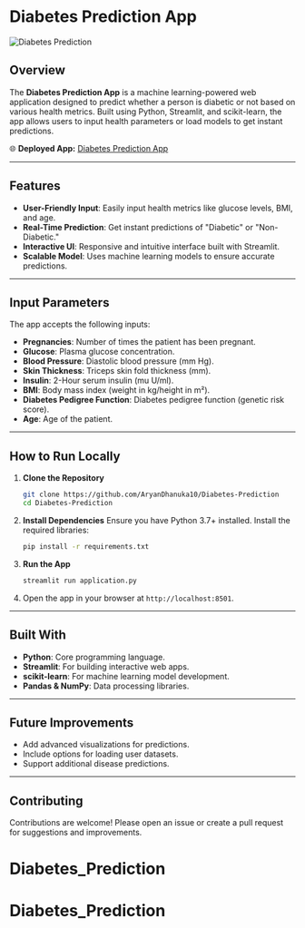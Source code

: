 # Diabetes Prediction App

![Diabetes Prediction](https://imgs.search.brave.com/6sAswEgHcrcMLnHmTMfzfweG5QgDm28525gfAk_SyEc/rs:fit:500:0:0:0/g:ce/aHR0cHM6Ly9tZWRp/YS5nZXR0eWltYWdl/cy5jb20vaWQvMTEy/OTQxMzEyNi9waG90/by9kaWFiZXRlcy1k/b2luZy1ibG9vZC1n/bHVjb3NlLW1lYXN1/cmVtZW50LmpwZz9z/PTYxMng2MTImdz0w/Jms9MjAmYz1yQURU/NHpkQjJXT3drdFlL/X3d5R1pLZFp5aVNN/YTRjdmVZTFhTZXJy/VTlZPQ)

## Overview
The **Diabetes Prediction App** is a machine learning-powered web application designed to predict whether a person is diabetic or not based on various health metrics. Built using Python, Streamlit, and scikit-learn, the app allows users to input health parameters or load models to get instant predictions.

🌐 **Deployed App:** [Diabetes Prediction App](https://diabetes-prediction-aryan-dhanuka.streamlit.app/)

---

## Features
- **User-Friendly Input**: Easily input health metrics like glucose levels, BMI, and age.
- **Real-Time Prediction**: Get instant predictions of "Diabetic" or "Non-Diabetic."
- **Interactive UI**: Responsive and intuitive interface built with Streamlit.
- **Scalable Model**: Uses machine learning models to ensure accurate predictions.

---

## Input Parameters
The app accepts the following inputs:
- **Pregnancies**: Number of times the patient has been pregnant.
- **Glucose**: Plasma glucose concentration.
- **Blood Pressure**: Diastolic blood pressure (mm Hg).
- **Skin Thickness**: Triceps skin fold thickness (mm).
- **Insulin**: 2-Hour serum insulin (mu U/ml).
- **BMI**: Body mass index (weight in kg/height in m²).
- **Diabetes Pedigree Function**: Diabetes pedigree function (genetic risk score).
- **Age**: Age of the patient.

---

## How to Run Locally

1. **Clone the Repository**
   ```bash
   git clone https://github.com/AryanDhanuka10/Diabetes-Prediction
   cd Diabetes-Prediction
   ```

2. **Install Dependencies**
   Ensure you have Python 3.7+ installed. Install the required libraries:
   ```bash
   pip install -r requirements.txt
   ```

3. **Run the App**
   ```bash
   streamlit run application.py
   ```

4. Open the app in your browser at `http://localhost:8501`.

---

## Built With
- **Python**: Core programming language.
- **Streamlit**: For building interactive web apps.
- **scikit-learn**: For machine learning model development.
- **Pandas & NumPy**: Data processing libraries.

---

## Future Improvements
- Add advanced visualizations for predictions.
- Include options for loading user datasets.
- Support additional disease predictions.

---

## Contributing
Contributions are welcome! Please open an issue or create a pull request for suggestions and improvements.
# Diabetes_Prediction
# Diabetes_Prediction
